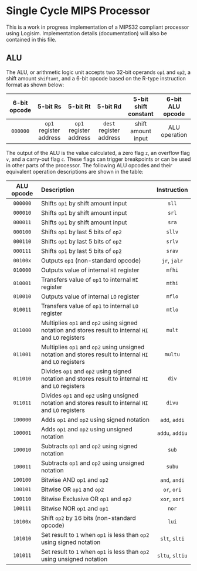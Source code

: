 # Single Cycle MIPS Processor

This is a work in progress implementation of a MIPS32 compliant processor using Logisim. Implementation details (documentation) will also be contained in this file.

## ALU

The ALU, or arithmetic logic unit accepts two 32-bit operands `op1` and `op2`, a shift amount `shiftamt`, and a 6-bit opcode based on the R-type instruction format as shown below:

6-bit opcode | 5-bit Rs | 5-bit Rt | 5-bit Rd | 5-bit shift constant | 6-bit ALU opcode
:---: | :---: | :---: | :---: | :---:| :---:
`000000` | `op1` register address | `op1` register address | `dest` register address | shift amount input | ALU operation

The output of the ALU is the value calculated, a zero flag `z`, an overflow flag `v`, and a carry-out flag `c`. These flags can trigger breakpoints or can be used in other parts of the processor. The following ALU opcodes and their equivalent operation descriptions are shown in the table:

ALU opcode | Description | Instruction
:---: | :--- | :---:
`000000` | Shifts `op1` by shift amount input | `sll`
`000010` | Shifts `op1` by shift amount input | `srl`
`000011` | Shifts `op1` by shift amount input | `sra`
`000100` | Shifts `op1` by last 5 bits of `op2` | `sllv`
`000110` | Shifts `op1` by last 5 bits of `op2` | `srlv`
`000111` | Shifts `op1` by last 5 bits of `op2` | `srav`
`00100x` | Outputs `op1` (non-standard opcode) | `jr`, `jalr`
`010000` | Outputs value of internal `HI` register | `mfhi`
`010001` | Transfers value of `op1` to internal `HI` register | `mthi`
`010010` | Outputs value of internal `LO` register | `mflo`
`010011` | Transfers value of `op1` to internal `LO` register | `mtlo`
`011000` | Multiplies `op1` and `op2` using signed notation and stores result to internal `HI` and `LO` registers | `mult`
`011001` | Multiplies `op1` and `op2` using unsigned notation and stores result to internal `HI` and `LO` registers | `multu`
`011010` | Divides `op1` and `op2` using signed notation and stores result to internal `HI` and `LO` registers | `div`
`011011` | Divides `op1` and `op2` using unsigned notation and stores result to internal `HI` and `LO` registers | `divu`
`100000` | Adds `op1` and `op2` using signed notation | `add`, `addi`
`100001` | Adds `op1` and `op2` using unsigned notation | `addu`, `addiu`
`100010` | Subtracts `op1` and `op2` using signed notation | `sub`
`100011` | Subtracts `op1` and `op2` using unsigned notation | `subu`
`100100` | Bitwise AND `op1` and `op2` | `and`, `andi`
`100101` | Bitwise OR `op1` and `op2` | `or`, `ori`
`100110` | Bitwise Exclusive OR `op1` and `op2` | `xor`, `xori`
`100111` | Bitwise NOR `op1` and `op1` | `nor`
`10100x` | Shift `op2` by 16 bits (non-standard opcode) | `lui`
`101010` | Set result to `1` when `op1` is less than `op2` using signed notation | `slt`, `slti`
`101011` | Set result to `1` when `op1` is less than `op2` using unsigned notation | `sltu`, `sltiu`